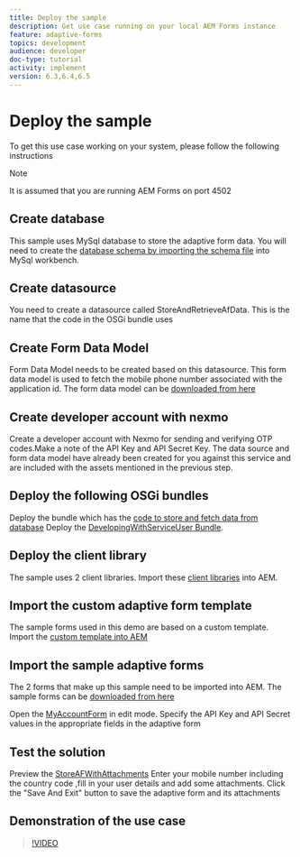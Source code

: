 ```yaml
---
title: Deploy the sample
description: Get use case running on your local AEM Forms instance
feature: adaptive-forms
topics: development
audience: developer
doc-type: tutorial
activity: implement
version: 6.3,6.4,6.5
---
```



# Deploy the sample

To get this use case working on your system, please follow the following instructions

>[!NOTE]
It is assumed that you are running AEM Forms on port 4502


## Create database

This sample uses MySql database to store the adaptive form data. You will need to create the [database schema by importing the schema file](assets/data-base-schema.sql) into MySql workbench. 

## Create datasource

You need to create a datasource called StoreAndRetrieveAfData. This is the name that the code in the OSGi bundle uses

## Create Form Data Model

Form Data Model needs to be created based on this datasource. This form data model is used to fetch the mobile phone number associated with the application id. The form data model can be [downloaded from here](assets/2-Factor-Authentication-DataSource-and-FDM.zip)

## Create developer account with nexmo

Create a developer account with Nexmo for sending and verifying OTP codes.Make a note of the API Key and API Secret Key. The data source and form data model have already been created for you against this service and are included with the assets mentioned in the previous step.

## Deploy the following OSGi bundles

Deploy the bundle which has the [code to store and fetch data from database](assets/FetchPartiallyCompletedForm.PartiallyCompletedForm.core-1.0-SNAPSHOT.jar)
Deploy the [DevelopingWithServiceUser Bundle](https://docs.adobe.com/content/help/en/experience-manager-learn/forms/assets/common-osgi-bundles/DevelopingWithServiceUser.jar). 

## Deploy the client library

The sample uses 2 client libraries. Import these [client libraries](assets/assets/client-libraries.zip) into AEM.

## Import the custom adaptive form template

The sample forms used in this demo are based on a custom template. Import the [custom template into AEM](assets/custom-template-with-page-component.zip)

## Import the sample adaptive forms

The 2 forms that make up this sample need to be imported into AEM. The sample forms can be [downloaded from here](assets/sample-forms.zip)

Open the [MyAccountForm](http://localhost:4502/editor.html/content/forms/af/myaccountform.html) in edit mode. Specify the API Key and API Secret values in the appropriate fields in the adaptive form

## Test the solution

Preview the [StoreAFWithAttachments](http://localhost:4502/content/dam/formsanddocuments/storeafwithattachments/jcr:content?wcmmode=disabled)
Enter your mobile number including the country code ,fill in your user details and add some attachments. Click the "Save And Exit" button to save the adaptive form and its attachments


## Demonstration of the use case

>[!VIDEO](https://video.tv.adobe.com/v/327122?quality=9&learn=on)

